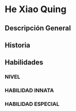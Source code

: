 # He Xiao Quing
## Descripción General

## Historia

## Habilidades
### NIVEL
### HABILIDAD INNATA
### HABILIDAD ESPECIAL